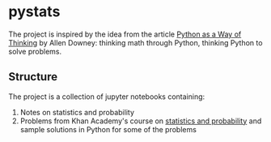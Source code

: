 # pystats

The project is inspired by the idea from the article
[Python as a Way of Thinking](http://allendowney.blogspot.com/2017/04/python-as-way-of-thinking.html) by Allen Downey:
thinking math through Python, thinking Python to solve problems.

## Structure

The project is a collection of jupyter notebooks containing:

1. Notes on statistics and probability
2. Problems from Khan Academy's course on [statistics and probability](https://www.khanacademy.org/math/statistics-probability) 
and sample solutions in Python for some of the problems
